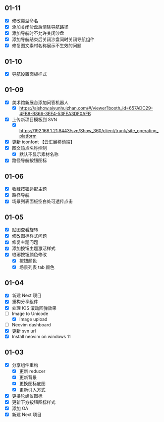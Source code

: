 ## 01-11

- [x] 修改类型命名
- [x] 添加关闭沙盘后清除导航路径
- [x] 添加导航时不允许关闭沙盘
- [x] 添加导航结束后关闭沙盘同时关闭导航组件
- [x] 修复图文素材名称展示不生效的问题

## 01-10

- [x] 导航设置面板样式

## 01-09

- [x] 美术馆新展台添加问答机器人
	- [x] https://aishow.aiyunhuizhan.com/#/viewer?booth_id=657ADC29-4FB8-B866-3EE4-53FEA3DF0AFB
- [x] 上传新项目模板到 SVN
	- [x] https://192.168.1.21:8443/svn/Show_360/client/trunk/site_operating_platform
- [x] 更新 iconfont 【云汇展移动端】
- [x] 图文热点名称控制
	- [x] 默认不显示素材名称
- [x] 路径导航按钮图标

## 01-06

- [x] 收藏按钮适配主题
- [x] 路径导航
- [x] 场景列表面板空白处可透传点击

## 01-05

- [x] 贴图查看旋转
- [x] 修改图标样式问题
- [x] 修复主题问题
- [x] 添加按钮主题激活样式
- [x] 琅琊按钮颜色修改
	- [x] 按钮颜色
	- [x] 场景列表 tab 颜色

## 01-04

- [x] 新建 Next 项目
- [x] 重构分享组件
- [x] 处理 IOS 滚动回弹效果
- [ ] Image to Unicode
	- [x] Image upload
- [ ] Neovim dashboard
- [x] 更新 svn url
- [x] Install neovim on windows 11

## 01-03

- [x] 分享组件重构
	- [x] 更新 reducer
	- [x] 更新背景
	- [x] 更换图标底图
	- [x] 更新引入方式
- [x] 更换陀螺仪图标
- [x] 更新下方按钮图标样式
- [x] 添加 OA
- [x] 新建 Next 项目